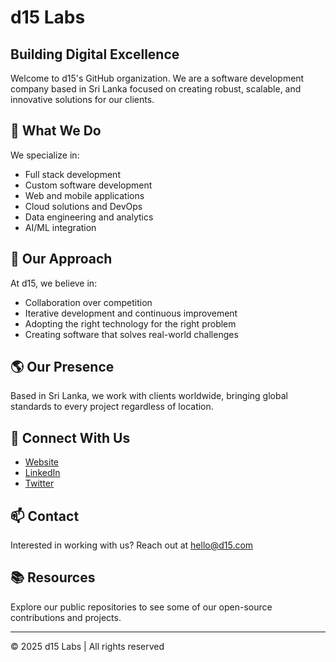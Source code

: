 # d15 Labs

## Building Digital Excellence

Welcome to d15's GitHub organization. We are a software development company based in Sri Lanka focused on creating robust, scalable, and innovative solutions for our clients.

## 🚀 What We Do

We specialize in:
- Full stack development
- Custom software development
- Web and mobile applications
- Cloud solutions and DevOps
- Data engineering and analytics
- AI/ML integration

## 💼 Our Approach

At d15, we believe in:
- Collaboration over competition
- Iterative development and continuous improvement
- Adopting the right technology for the right problem
- Creating software that solves real-world challenges

## 🌎 Our Presence

Based in Sri Lanka, we work with clients worldwide, bringing global standards to every project regardless of location.

## 🔗 Connect With Us

- [Website](https://d15labs.com)
- [LinkedIn](https://www.linkedin.com/company/d15-labs)
- [Twitter](https://twitter.com/d15labs)

## 📫 Contact

Interested in working with us? Reach out at [hello@d15.com](mailto:hello@d15labs.com)

## 📚 Resources

Explore our public repositories to see some of our open-source contributions and projects.

---

© 2025 d15 Labs | All rights reserved
